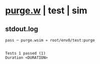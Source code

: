 # [purge.w](../../../../../../examples/tests/sdk_tests/queue/purge.w) | test | sim

## stdout.log
```log
pass ─ purge.wsim » root/env0/test:purge
 
 
Tests 1 passed (1)
Duration <DURATION>
```

